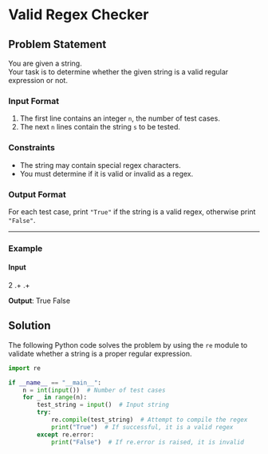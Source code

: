 # Valid Regex Checker

## Problem Statement

You are given a string.  
Your task is to determine whether the given string is a valid regular expression or not.

### **Input Format**
1. The first line contains an integer `n`, the number of test cases.
2. The next `n` lines contain the string `s` to be tested.

### **Constraints**
- The string may contain special regex characters.
- You must determine if it is valid or invalid as a regex.

### **Output Format**
For each test case, print `"True"` if the string is a valid regex, otherwise print `"False"`.

---

### **Example**

#### **Input**
2 .\+ .+

**Output**:
True False


## Solution
The following Python code solves the problem by using the `re` module to validate whether a string is a proper regular expression.

```python
import re

if __name__ == "__main__":
    n = int(input())  # Number of test cases
    for _ in range(n):
        test_string = input()  # Input string
        try:
            re.compile(test_string)  # Attempt to compile the regex
            print("True")  # If successful, it is a valid regex
        except re.error:
            print("False")  # If re.error is raised, it is invalid
